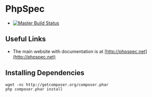 PhpSpec
=======

- [![Master Build Status](https://secure.travis-ci.org/phpspec/phpspec.png?branch=master)](http://travis-ci.org/phpspec/phpspec)

Useful Links
------------

- The main website with documentation is at [http://phpspec.net](http://phpspec.net)

Installing Dependencies
-----------------------

    wget -nc http://getcomposer.org/composer.phar
    php composer.phar install

